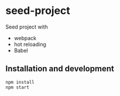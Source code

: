 # seed-project

Seed project with
- webpack
- hot reloading
- Babel

## Installation and development

```
npm install
npm start
```
